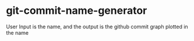 # git-commit-name-generator
User Input is the name, and the output is the github commit graph plotted in the name

